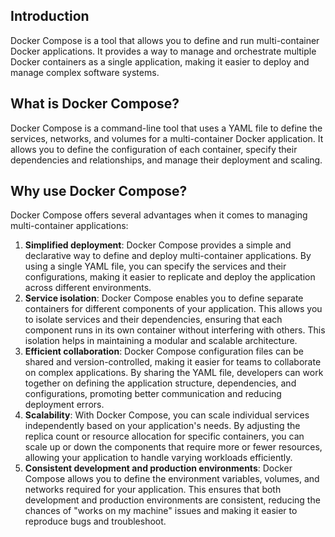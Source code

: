 ## **Introduction**

Docker Compose is a tool that allows you to define and run multi-container Docker applications. It provides a way to manage and orchestrate multiple Docker containers as a single application, making it easier to deploy and manage complex software systems.

## **What is Docker Compose?**

Docker Compose is a command-line tool that uses a YAML file to define the services, networks, and volumes for a multi-container Docker application. It allows you to define the configuration of each container, specify their dependencies and relationships, and manage their deployment and scaling.

## **Why use Docker Compose?**

Docker Compose offers several advantages when it comes to managing multi-container applications:

1. **Simplified deployment**: Docker Compose provides a simple and declarative way to define and deploy multi-container applications. By using a single YAML file, you can specify the services and their configurations, making it easier to replicate and deploy the application across different environments.
2. **Service isolation**: Docker Compose enables you to define separate containers for different components of your application. This allows you to isolate services and their dependencies, ensuring that each component runs in its own container without interfering with others. This isolation helps in maintaining a modular and scalable architecture.
3. **Efficient collaboration**: Docker Compose configuration files can be shared and version-controlled, making it easier for teams to collaborate on complex applications. By sharing the YAML file, developers can work together on defining the application structure, dependencies, and configurations, promoting better communication and reducing deployment errors.
4. **Scalability**: With Docker Compose, you can scale individual services independently based on your application's needs. By adjusting the replica count or resource allocation for specific containers, you can scale up or down the components that require more or fewer resources, allowing your application to handle varying workloads efficiently.
5. **Consistent development and production environments**: Docker Compose allows you to define the environment variables, volumes, and networks required for your application. This ensures that both development and production environments are consistent, reducing the chances of "works on my machine" issues and making it easier to reproduce bugs and troubleshoot.